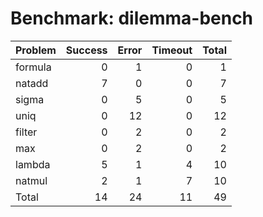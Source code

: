 # Benchmark: dilemma-bench

| Problem   |   Success |   Error |   Timeout |   Total |
|:----------|----------:|--------:|----------:|--------:|
| formula   |         0 |       1 |         0 |       1 |
| natadd    |         7 |       0 |         0 |       7 |
| sigma     |         0 |       5 |         0 |       5 |
| uniq      |         0 |      12 |         0 |      12 |
| filter    |         0 |       2 |         0 |       2 |
| max       |         0 |       2 |         0 |       2 |
| lambda    |         5 |       1 |         4 |      10 |
| natmul    |         2 |       1 |         7 |      10 |
| Total     |        14 |      24 |        11 |      49 |

